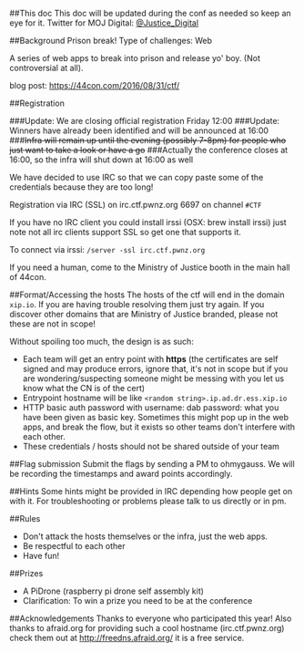 
##This doc
This doc will be updated during the conf as needed so keep an eye for it. Twitter for MOJ Digital: [@Justice_Digital](https://twitter.com/Justice_Digital)

##Background
Prison break! Type of challenges: Web

A series of web apps to break into prison and release yo' boy. (Not controversial at all).

blog post: https://44con.com/2016/08/31/ctf/

##Registration

###Update: We are closing official registration Friday 12:00
###Update: Winners have already been identified and will be announced at 16:00
###~~Infra will remain up until the evening (possibly 7-8pm) for people who just want to take a look or have a go~~
###Actually the conference closes at 16:00, so the infra will shut down at 16:00 as well

We have decided to use IRC so that we can copy paste some of the credentials because they are too long!

Registration via IRC (SSL) on irc.ctf.pwnz.org 6697 on channel `#CTF`

If you have no IRC client you could install irssi (OSX: brew install irssi) just note not all irc clients support SSL so get one that supports it.

To connect via irssi: `/server -ssl irc.ctf.pwnz.org`

If you need a human, come to the Ministry of Justice booth in the main hall of 44con.


##Format/Accessing the hosts
The hosts of the ctf will end in the domain `xip.io`. If you are having trouble resolving them just try again.
If you discover other domains that are Ministry of Justice branded, please not these are not in scope!

Without spoiling too much, the design is as such:
* Each team will get an entry point with **https** (the certificates are self signed and may produce errors, ignore that, it's not in scope but if you are wondering/suspecting someone might be messing with you let us know what the CN is of the cert)
* Entrypoint hostname will be like `<random string>.ip.ad.dr.ess.xip.io`
* HTTP basic auth password with username: dab  password: what you have been given as basic key. Sometimes this might pop up in the web apps, and break the flow, but it exists so other teams don't interfere with each other.
* These credentials / hosts should not be shared outside of your team

##Flag submission
Submit the flags by sending a PM to ohmygauss. We will be recording the timestamps and award points accordingly.

##Hints
Some hints might be provided in IRC depending how people get on with it. For troubleshooting or problems please talk to us directly or in pm.

##Rules
* Don't attack the hosts themselves or the infra, just the web apps.
* Be respectful to each other
* Have fun!

##Prizes
* A PiDrone (raspberry pi drone self assembly kit) 
* Clarification: To win a prize you need to be at the conference


##Acknowledgements
Thanks to everyone who participated this year! Also thanks to afraid.org for providing such a cool hostname (irc.ctf.pwnz.org) check them out at http://freedns.afraid.org/ it is a free service.
